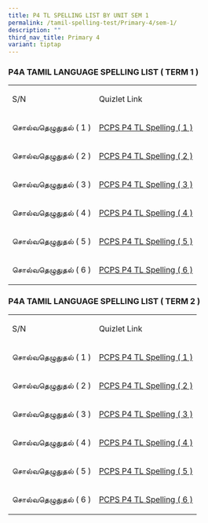 ```yaml
---
title: P4 TL SPELLING LIST BY UNIT SEM 1
permalink: /tamil-spelling-test/Primary-4/sem-1/
description: ""
third_nav_title: Primary 4
variant: tiptap
---
```

<h3>P4A TAMIL LANGUAGE SPELLING LIST ( TERM 1 )</h3>
<table style="minWidth: 50px">
<colgroup>
<col>
<col>
</colgroup>
<tbody>
<tr>
<td rowspan="1" colspan="1">
<p>S/N</p>
</td>
<td rowspan="1" colspan="1">
<p>Quizlet Link</p>
</td>
</tr>
<tr>
<td rowspan="1" colspan="1">
<p>சொல்வதெழுதுதல் ( 1 )</p>
</td>
<td rowspan="1" colspan="1">
<p><a href="https://qrgo.page.link/9SM1B" rel="noopener noreferrer nofollow" target="_blank">PCPS P4 TL Spelling ( 1 )</a>
</p>
</td>
</tr>
<tr>
<td rowspan="1" colspan="1">
<p>சொல்வதெழுதுதல் ( 2 )</p>
</td>
<td rowspan="1" colspan="1">
<p><a href="https://qrgo.page.link/VGbr7" rel="noopener noreferrer nofollow" target="_blank">PCPS P4 TL Spelling ( 2 )</a>
</p>
</td>
</tr>
<tr>
<td rowspan="1" colspan="1">
<p>சொல்வதெழுதுதல் ( 3 )</p>
</td>
<td rowspan="1" colspan="1">
<p><a href="https://qrgo.page.link/kneux" rel="noopener noreferrer nofollow" target="_blank">PCPS P4 TL Spelling ( 3 )</a>
</p>
</td>
</tr>
<tr>
<td rowspan="1" colspan="1">
<p>சொல்வதெழுதுதல் ( 4 )</p>
</td>
<td rowspan="1" colspan="1">
<p><a href="https://qrgo.page.link/VKg7R" rel="noopener noreferrer nofollow" target="_blank">PCPS P4 TL Spelling ( 4 )</a>
</p>
</td>
</tr>
<tr>
<td rowspan="1" colspan="1">
<p>சொல்வதெழுதுதல் ( 5 )</p>
</td>
<td rowspan="1" colspan="1">
<p><a href="https://qrgo.page.link/fLpgh" rel="noopener noreferrer nofollow" target="_blank">PCPS P4 TL Spelling ( 5 )</a>
</p>
</td>
</tr>
<tr>
<td rowspan="1" colspan="1">
<p>சொல்வதெழுதுதல் ( 6 )</p>
</td>
<td rowspan="1" colspan="1">
<p><a href="https://qrgo.page.link/uZGUD" rel="noopener noreferrer nofollow" target="_blank">PCPS P4 TL Spelling ( 6 )</a>
</p>
</td>
</tr>
</tbody>
</table>
<h3>P4A TAMIL LANGUAGE SPELLING LIST ( TERM 2 )</h3>
<table style="minWidth: 50px">
<colgroup>
<col>
<col>
</colgroup>
<tbody>
<tr>
<td rowspan="1" colspan="1">
<p>S/N</p>
</td>
<td rowspan="1" colspan="1">
<p>Quizlet Link</p>
</td>
</tr>
<tr>
<td rowspan="1" colspan="1">
<p>சொல்வதெழுதுதல் ( 1 )</p>
</td>
<td rowspan="1" colspan="1">
<p><a href="https://qrgo.page.link/iZMU3" rel="noopener noreferrer nofollow" target="_blank">PCPS P4 TL Spelling ( 1 )</a>
</p>
</td>
</tr>
<tr>
<td rowspan="1" colspan="1">
<p>சொல்வதெழுதுதல் ( 2 )</p>
</td>
<td rowspan="1" colspan="1">
<p><a href="https://qrgo.page.link/vTZW8" rel="noopener noreferrer nofollow" target="_blank">PCPS P4 TL Spelling ( 2 )</a>
</p>
</td>
</tr>
<tr>
<td rowspan="1" colspan="1">
<p>சொல்வதெழுதுதல் ( 3 )</p>
</td>
<td rowspan="1" colspan="1">
<p><a href="https://qrgo.page.link/Njqph" rel="noopener noreferrer nofollow" target="_blank">PCPS P4 TL Spelling ( 3 )</a>
</p>
</td>
</tr>
<tr>
<td rowspan="1" colspan="1">
<p>சொல்வதெழுதுதல் ( 4 )</p>
</td>
<td rowspan="1" colspan="1">
<p><a href="https://qrgo.page.link/nC1hA" rel="noopener noreferrer nofollow" target="_blank">PCPS P4 TL Spelling ( 4 )</a>
</p>
</td>
</tr>
<tr>
<td rowspan="1" colspan="1">
<p>சொல்வதெழுதுதல் ( 5 )</p>
</td>
<td rowspan="1" colspan="1">
<p><a href="https://qrgo.page.link/SepvG" rel="noopener noreferrer nofollow" target="_blank">PCPS P4 TL Spelling ( 5 )</a>
</p>
</td>
</tr>
<tr>
<td rowspan="1" colspan="1">
<p>சொல்வதெழுதுதல் ( 6 )</p>
</td>
<td rowspan="1" colspan="1">
<p><a href="https://qrgo.page.link/WKTkd" rel="noopener noreferrer nofollow" target="_blank">PCPS P4 TL Spelling ( 6 )</a>
</p>
</td>
</tr>
</tbody>
</table>
<p></p>
